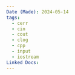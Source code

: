 ```yaml
---
Date (Made): 2024-05-14
tags:
  - cerr
  - cin
  - cout
  - clog
  - cpp
  - input
  - iostream
Linked Docs: 
---
```

